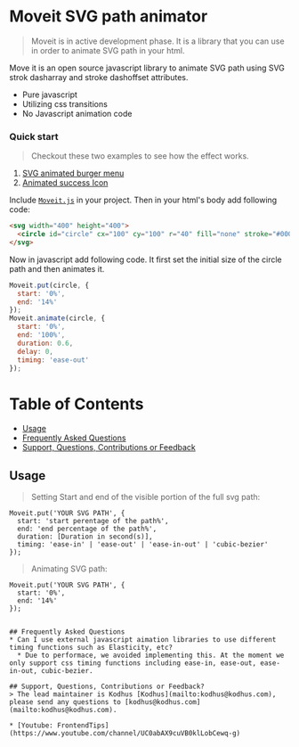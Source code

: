 # Moveit SVG path animator


> Moveit is in active development phase. It is a library that you can use in order to animate SVG path in your html.

Move it is an open source javascript library to animate SVG path using SVG strok dasharray and stroke dashoffset attributes.
* Pure javascript
* Utilizing css transitions
* No Javascript animation code

### Quick start

> Checkout these two examples to see how the effect works.
1. [SVG animated burger menu](http://www.kodhus.com/kodity/kod/codify/LLZbtj/layout/0)
2. [Animated success Icon](http://kodhus.com/library/moveit-demo/)



Include [`Moveit.js`](Moveit.js) in your project. Then in your html's body add following code:

```html
<svg width="400" height="400">
  <circle id="circle" cx="100" cy="100" r="40" fill="none" stroke="#000" stroke-width="4"></circle>
</svg>
```

Now in javascript add following code. It first set the initial size of the circle path and then animates it.
```javascript
Moveit.put(circle, {
  start: '0%',
  end: '14%'
});
Moveit.animate(circle, {
  start: '0%',
  end: '100%',
  duration: 0.6,
  delay: 0,
  timing: 'ease-out'
});
```




# Table of Contents
* [Usage](#usage)
* [Frequently Asked Questions](#frequently-asked-questions)
* [Support, Questions, Contributions or Feedback](#support-questions-contributions-or-feedback)


## Usage
> Setting Start and end of the visible portion of the full svg path:

```
Moveit.put('YOUR SVG PATH', {
  start: 'start perentage of the path%',
  end: 'end percentage of the path%',
  duration: [Duration in second(s)],
  timing: 'ease-in' | 'ease-out' | 'ease-in-out' | 'cubic-bezier'
});
```
> Animating SVG path:
```
Moveit.put('YOUR SVG PATH', {
  start: '0%',
  end: '14%'
});
```
```

## Frequently Asked Questions
* Can I use external javascript aimation libraries to use different timing functions such as Elasticity, etc?
  * Due to performace, we avoided implementing this. At the moment we only support css timing functions including ease-in, ease-out, ease-in-out, cubic-bezier.

## Support, Questions, Contributions or Feedback?
> The lead maintainer is Kodhus [Kodhus](mailto:kodhus@kodhus.com), please send any questions to [kodhus@kodhus.com](mailto:kodhus@kodhus.com).

* [Youtube: FrontendTips](https://www.youtube.com/channel/UC0abAX9cuVB0klLobCewq-g)
